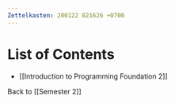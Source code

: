 ```yaml
---
Zettelkasten: 200122 021626 +0700
---
```

# List of Contents
* [[Introduction to Programming Foundation 2]]

Back to [[Semester 2]]